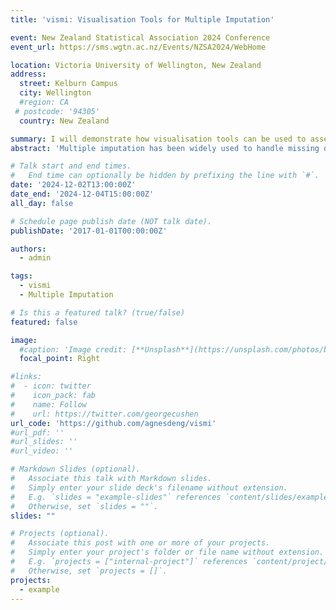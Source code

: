 ```yaml
---
title: 'vismi: Visualisation Tools for Multiple Imputation'

event: New Zealand Statistical Association 2024 Conference
event_url: https://sms.wgtn.ac.nz/Events/NZSA2024/WebHome

location: Victoria University of Wellington, New Zealand
address:
  street: Kelburn Campus
  city: Wellington
  #region: CA
 # postcode: '94305'
  country: New Zealand

summary: I will demonstrate how visualisation tools can be used to assess the imputation performance.
abstract: 'Multiple imputation has been widely used to handle missing data. There are an increasing number of software packages available for multiple imputation. However, before proceeding with statistical inference, it is crucial for practitioners to assess the quality of multiply-imputed values, particularly when using multiple imputation implementations based on machine learning algorithms. To help with this, we have developed an R package vismi, which offers comprehensive visual diagnostics for evaluating multiple imputation generated by different packages. In this talk, we will demonstrate various functions of vismi, and showcase its practical utility through case studies.'

# Talk start and end times.
#   End time can optionally be hidden by prefixing the line with `#`.
date: '2024-12-02T13:00:00Z'
date_end: '2024-12-04T15:00:00Z'
all_day: false

# Schedule page publish date (NOT talk date).
publishDate: '2017-01-01T00:00:00Z'

authors:
  - admin

tags:
  - vismi
  - Multiple Imputation

# Is this a featured talk? (true/false)
featured: false

image:
  #caption: 'Image credit: [**Unsplash**](https://unsplash.com/photos/bzdhc5b3Bxs)'
  focal_point: Right

#links:
#  - icon: twitter
#    icon_pack: fab
#    name: Follow
#    url: https://twitter.com/georgecushen
url_code: 'https://github.com/agnesdeng/vismi'
#url_pdf: ''
#url_slides: ''
#url_video: ''

# Markdown Slides (optional).
#   Associate this talk with Markdown slides.
#   Simply enter your slide deck's filename without extension.
#   E.g. `slides = "example-slides"` references `content/slides/example-slides.md`.
#   Otherwise, set `slides = ""`.
slides: ""

# Projects (optional).
#   Associate this post with one or more of your projects.
#   Simply enter your project's folder or file name without extension.
#   E.g. `projects = ["internal-project"]` references `content/project/deep-learning/index.md`.
#   Otherwise, set `projects = []`.
projects:
  - example
---
```



